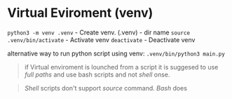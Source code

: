 # Virtual Eviroment (venv)
`python3 -m venv .venv` - Create venv. (.venv) - dir name
`source .venv/bin/activate` - Activate venv
`deactivate` - Deactivate venv

alternative way to run python script using venv:
`.venv/bin/python3 main.py`


>if Virtual enviroment is lounched from a script it is suggesed to use *full paths* and use bash scripts and not *shell* onse.

>*Shell* scripts don't support *source* command.
>*Bash* does
